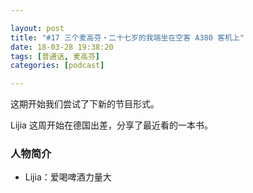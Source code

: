 ```yaml
---

layout: post
title: "#17 三个麦高芬・二十七岁的我端坐在空客 A380 客机上"
date: 18-03-28 19:38:20
tags: [普通话, 麦高芬]
categories: [podcast]

---
```


这期开始我们尝试了下新的节目形式。

Lijia 这周开始在德国出差，分享了最近看的一本书。

### 人物简介

- Lijia：爱喝啤酒力量大